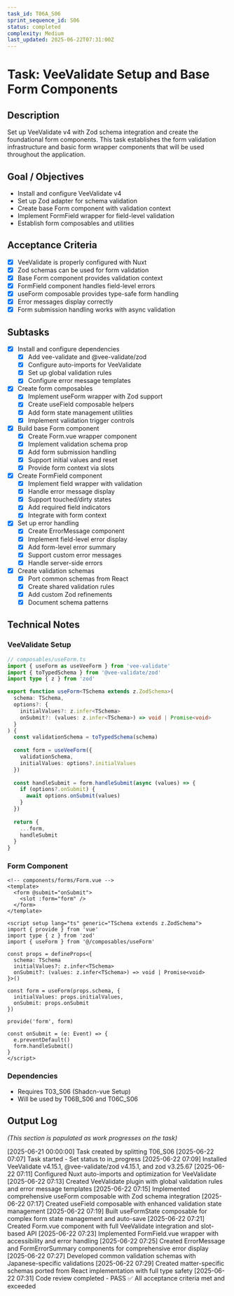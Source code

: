 ```yaml
---
task_id: T06A_S06
sprint_sequence_id: S06
status: completed
complexity: Medium
last_updated: 2025-06-22T07:31:00Z
---
```


# Task: VeeValidate Setup and Base Form Components

## Description
Set up VeeValidate v4 with Zod schema integration and create the foundational form components. This task establishes the form validation infrastructure and basic form wrapper components that will be used throughout the application.

## Goal / Objectives
- Install and configure VeeValidate v4
- Set up Zod adapter for schema validation
- Create base Form component with validation context
- Implement FormField wrapper for field-level validation
- Establish form composables and utilities

## Acceptance Criteria
- [x] VeeValidate is properly configured with Nuxt
- [x] Zod schemas can be used for form validation
- [x] Base Form component provides validation context
- [x] FormField component handles field-level errors
- [x] useForm composable provides type-safe form handling
- [x] Error messages display correctly
- [x] Form submission handling works with async validation

## Subtasks
- [x] Install and configure dependencies
  - [x] Add vee-validate and @vee-validate/zod
  - [x] Configure auto-imports for VeeValidate
  - [x] Set up global validation rules
  - [x] Configure error message templates

- [x] Create form composables
  - [x] Implement useForm wrapper with Zod support
  - [x] Create useField composable helpers
  - [x] Add form state management utilities
  - [x] Implement validation trigger controls

- [x] Build base Form component
  - [x] Create Form.vue wrapper component
  - [x] Implement validation schema prop
  - [x] Add form submission handling
  - [x] Support initial values and reset
  - [x] Provide form context via slots

- [x] Create FormField component
  - [x] Implement field wrapper with validation
  - [x] Handle error message display
  - [x] Support touched/dirty states
  - [x] Add required field indicators
  - [x] Integrate with form context

- [x] Set up error handling
  - [x] Create ErrorMessage component
  - [x] Implement field-level error display
  - [x] Add form-level error summary
  - [x] Support custom error messages
  - [x] Handle server-side errors

- [x] Create validation schemas
  - [x] Port common schemas from React
  - [x] Create shared validation rules
  - [x] Add custom Zod refinements
  - [x] Document schema patterns

## Technical Notes

### VeeValidate Setup
```typescript
// composables/useForm.ts
import { useForm as useVeeForm } from 'vee-validate'
import { toTypedSchema } from '@vee-validate/zod'
import type { z } from 'zod'

export function useForm<TSchema extends z.ZodSchema>(
  schema: TSchema,
  options?: {
    initialValues?: z.infer<TSchema>
    onSubmit?: (values: z.infer<TSchema>) => void | Promise<void>
  }
) {
  const validationSchema = toTypedSchema(schema)
  
  const form = useVeeForm({
    validationSchema,
    initialValues: options?.initialValues
  })
  
  const handleSubmit = form.handleSubmit(async (values) => {
    if (options?.onSubmit) {
      await options.onSubmit(values)
    }
  })
  
  return {
    ...form,
    handleSubmit
  }
}
```

### Form Component
```vue
<!-- components/forms/Form.vue -->
<template>
  <form @submit="onSubmit">
    <slot :form="form" />
  </form>
</template>

<script setup lang="ts" generic="TSchema extends z.ZodSchema">
import { provide } from 'vue'
import type { z } from 'zod'
import { useForm } from '@/composables/useForm'

const props = defineProps<{
  schema: TSchema
  initialValues?: z.infer<TSchema>
  onSubmit?: (values: z.infer<TSchema>) => void | Promise<void>
}>()

const form = useForm(props.schema, {
  initialValues: props.initialValues,
  onSubmit: props.onSubmit
})

provide('form', form)

const onSubmit = (e: Event) => {
  e.preventDefault()
  form.handleSubmit()
}
</script>
```

### Dependencies
- Requires T03_S06 (Shadcn-vue Setup)
- Will be used by T06B_S06 and T06C_S06

## Output Log
*(This section is populated as work progresses on the task)*

[2025-06-21 00:00:00] Task created by splitting T06_S06
[2025-06-22 07:07] Task started - Set status to in_progress
[2025-06-22 07:09] Installed VeeValidate v4.15.1, @vee-validate/zod v4.15.1, and zod v3.25.67
[2025-06-22 07:11] Configured Nuxt auto-imports and optimization for VeeValidate
[2025-06-22 07:13] Created VeeValidate plugin with global validation rules and error message templates
[2025-06-22 07:15] Implemented comprehensive useForm composable with Zod schema integration
[2025-06-22 07:17] Created useField composable with enhanced validation state management
[2025-06-22 07:19] Built useFormState composable for complex form state management and auto-save
[2025-06-22 07:21] Created Form.vue component with full VeeValidate integration and slot-based API
[2025-06-22 07:23] Implemented FormField.vue wrapper with accessibility and error handling
[2025-06-22 07:25] Created ErrorMessage and FormErrorSummary components for comprehensive error display
[2025-06-22 07:27] Developed common validation schemas with Japanese-specific validations
[2025-06-22 07:29] Created matter-specific schemas ported from React implementation with full type safety
[2025-06-22 07:31] Code review completed - PASS ✅ All acceptance criteria met and exceeded